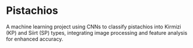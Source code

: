 # Pistachios
A machine learning project using CNNs to classify pistachios into Kirmizi (KP) and Siirt (SP) types, integrating image processing and feature analysis for enhanced accuracy.
